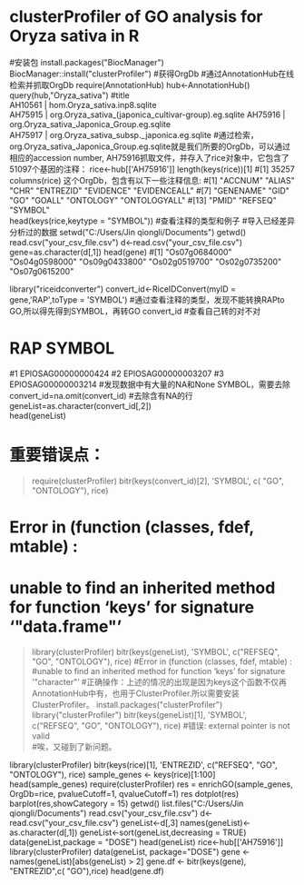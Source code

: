 # clusterProfiler of GO analysis for Oryza sativa in R
#安装包
install.packages("BiocManager")
BiocManager::install("clusterProfiler")
#获得OrgDb
#通过AnnotationHub在线检索并抓取OrgDb
require(AnnotationHub)
hub<-AnnotationHub()
query(hub,"Oryza_sativa")
#title                                               
  AH10561 | hom.Oryza_sativa.inp8.sqlite                        
  AH75915 | org.Oryza_sativa_(japonica_cultivar-group).eg.sqlite
  AH75916 | org.Oryza_sativa_Japonica_Group.eg.sqlite           
  AH75917 | org.Oryza_sativa_subsp._japonica.eg.sqlite 
#通过检索， org.Oryza_sativa_Japonica_Group.eg.sqlite就是我们所要的OrgDb，可以通过相应的accession number, AH75916抓取文件，并存入了rice对象中，它包含了51097个基因的注释：
rice<-hub[['AH75916']]
length(keys(rice))[1]
#[1] 35257
columns(rice) 
这个OrgDb，包含有以下一些注释信息:
#[1] "ACCNUM"      "ALIAS"       "CHR"         "ENTREZID"    "EVIDENCE"    "EVIDENCEALL"
#[7] "GENENAME"    "GID"         "GO"          "GOALL"       "ONTOLOGY"    "ONTOLOGYALL"
#[13] "PMID"        "REFSEQ"      "SYMBOL"   
head(keys(rice,keytype = "SYMBOL"))  #查看注释的类型和例子
#导入已经差异分析过的数据
setwd("C:/Users/Jin qiongli/Documents")
getwd()
read.csv("your_csv_file.csv")
d<-read.csv("your_csv_file.csv")
gene=as.character(d[,1])
head(gene)
#[1] "Os07g0684000" "Os04g0598000" "Os09g0433800" "Os02g0519700" "Os02g0735200" "Os07g0615200"

library("riceidconverter")
convert_id<-RiceIDConvert(myID = gene,'RAP',toType = 'SYMBOL')  #通过查看注释的类型，发现不能转换RAPto GO,所以得先得到SYMBOL，再转GO
convert_id  #查看自己转的对不对
#              RAP       SYMBOL
#1    EPlOSAG00000000424         <NA>
#2    EPlOSAG00000003207         <NA>
#3    EPlOSAG00000003214         <NA>
#发现数据中有大量的NA和None SYMBOL，需要去除
  convert_id=na.omit(convert_id)  #去除含有NA的行 
geneList=as.character(convert_id[,2])  
head(geneList)
# 重要错误点：
> require(clusterProfiler)
> bitr(keys(convert_id)[2], 'SYMBOL', c( "GO", "ONTOLOGY"), rice)
# Error in (function (classes, fdef, mtable)  : 
# unable to find an inherited method for function ‘keys’ for signature ‘"data.frame"’
> library(clusterProfiler)
> bitr(keys(geneList), 'SYMBOL', c("REFSEQ", "GO", "ONTOLOGY"), rice) 
#Error in (function (classes, fdef, mtable)  : 
#unable to find an inherited method for function ‘keys’ for signature ‘"character"’
#正确操作：上述的情况的出现是因为keys这个函数不仅再AnnotationHub中有，也用于ClusterProfiler.所以需要安装ClusterProfiler。
install.packages("clusterProfiler")
library("clusterProfiler")
bitr(keys(geneList)[1], 'SYMBOL', c("REFSEQ", "GO", "ONTOLOGY"), rice)
#错误: external pointer is not valid     
#唉，又碰到了新问题。
 
  
library(clusterProfiler)
bitr(keys(rice)[1], 'ENTREZID', c("REFSEQ", "GO", "ONTOLOGY"), rice)
sample_genes <- keys(rice)[1:100]
head(sample_genes)
require(clusterProfiler)
res = enrichGO(sample_genes, OrgDb=rice, pvalueCutoff=1, qvalueCutoff=1)
res
dotplot(res)
barplot(res,showCategory = 15)
getwd()
list.files("C:/Users/Jin qiongli/Documents")
read.csv("your_csv_file.csv")
d<-read.csv("your_csv_file.csv")
geneList<-d[,3]
names(geneList)<-as.character(d[,1])
geneList<-sort(geneList,decreasing = TRUE)
data(geneList,package = "DOSE")
head(geneList)
rice<-hub[['AH75916']]
library(clusterProfiler)
data(geneList, package="DOSE")
gene <- names(geneList)[abs(geneList) > 2]
gene.df <- bitr(keys(gene),  "ENTREZID",c( "GO"),rice)
head(gene.df)

